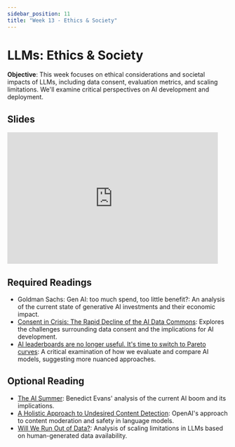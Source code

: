 ```yaml
---
sidebar_position: 11
title: "Week 13 - Ethics & Society"
---
```


# LLMs: Ethics & Society

**Objective**: This week focuses on ethical considerations and societal impacts of LLMs, including data consent, evaluation metrics, and scaling limitations. We'll examine critical perspectives on AI development and deployment.

## Slides

<iframe src="https://docs.google.com/presentation/d/e/2PACX-1vStYzYPJYuM7m8nZrDKgo8godn5miLzMeGYoQdMZrVmGkXRfF6aCY6yE5Ml4vBs-HL3qVoxgcLwdsa8/embed?start=false&loop=false&delayms=3000" frameborder="0" width="480" height="299" allowfullscreen="true" mozallowfullscreen="true" webkitallowfullscreen="true"></iframe>

## Required Readings
- Goldman Sachs: Gen AI: too much spend, too little benefit?: An analysis of the current state of generative AI investments and their economic impact.
- [Consent in Crisis: The Rapid Decline of the AI Data Commons](https://www.dataprovenance.org/consent-in-crisis-paper): Explores the challenges surrounding data consent and the implications for AI development.
- [AI leaderboards are no longer useful. It's time to switch to Pareto curves](https://www.aisnakeoil.com/p/ai-leaderboards-are-no-longer-useful): A critical examination of how we evaluate and compare AI models, suggesting more nuanced approaches.

## Optional Reading

- [The AI Summer](https://www.ben-evans.com/benedictevans/2024/7/9/the-ai-summer): Benedict Evans' analysis of the current AI boom and its implications.
- [A Holistic Approach to Undesired Content Detection](https://github.com/openai/moderation-api-release): OpenAI's approach to content moderation and safety in language models.
- [Will We Run Out of Data?](https://epochai.org/blog/will-we-run-out-of-data-limits-of-llm-scaling-based-on-human-generated-data): Analysis of scaling limitations in LLMs based on human-generated data availability.
